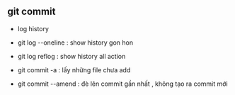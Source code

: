 ## git commit

- log history

* git log --oneline : show history gon hon
* git log reflog : show history all action

* git commit -a : lấy những file chưa add
* git commit --amend : đè lên commit gần nhất , không tạo ra commit mới
